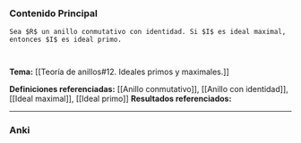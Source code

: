 ### Contenido Principal

```ad-proposition
Sea $R$ un anillo conmutativo con identidad. Si $I$ es ideal maximal, entonces $I$ es ideal primo.
```

```ad-proof


```

**Tema:** [[Teoría de anillos#12. Ideales primos y maximales.]]

**Definiciones referenciadas:** [[Anillo conmutativo]], [[Anillo con identidad]], [[Ideal maximal]], [[Ideal primo]]
**Resultados referenciados:**

---
### Anki
